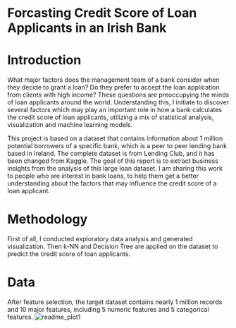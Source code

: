 # Forcasting Credit Score of Loan Applicants in an Irish Bank

# Introduction
What major factors does the management team of a bank consider when they decide to grant a loan? Do they prefer to accept the loan application from clients with high income? These questions are preoccupying the minds of loan applicants around the world. Understanding this, I initiate to discover several factors which may play an important role in how a bank calculates the credit score of loan applicants, utilizing a mix of statistical analysis, visualization and machine learning models.

This project is based on a dataset that contains information about 1 million potential borrowers of a specific bank, which is a peer to peer lending bank based in Ireland. The complete dataset is from Lending Club, and it has been changed from Kaggle. The goal of this report is to extract business insights from the analysis of this large loan dataset. I am sharing this work to people who are interest in bank loans, to help them get a better understanding about the factors that may influence the credit score of a loan applicant.

# Methodology
First of all, I conducted exploratory data analysis and generated visualization. Then k-NN and Decision Tree are applied on the dataset to predict the credit score of loan applicants.

# Data
After feature selection, the target dataset contains nearly 1 million records and 10 major features, including 5 numeric features and 5 categorical features.
![readme_plot1](https://user-images.githubusercontent.com/64850893/86263267-fb0e7400-bb8e-11ea-94f4-0085db804bce.jpg)
